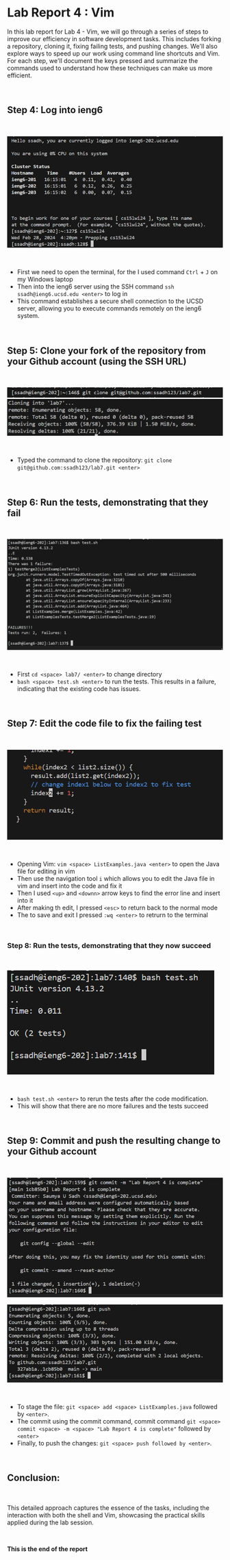 # Lab Report 4 : Vim

In this lab report for Lab 4 - Vim, we will go through a series of steps to improve our efficiency in software development tasks. This includes forking a repository, cloning it, fixing failing tests, and pushing changes. We'll also explore ways to speed up our work using command line shortcuts and Vim. For each step, we'll document the keys pressed and summarize the commands used to understand how these techniques can make us more efficient.


&nbsp;
## Step 4: Log into ieng6 

&nbsp;

![Image](Step4_Rename.png)

&nbsp;


- First we need to open the terminal, for the I used command `Ctrl` + `J` on my Windows laptop
- Then into the ieng6 server using the SSH command `ssh ssadh@ieng6.ucsd.edu <enter>` to log in
- This command establishes a secure shell connection to the UCSD server, allowing you to execute commands remotely on the ieng6 system.



&nbsp;

## Step 5: Clone your fork of the repository from your Github account (using the SSH URL)
&nbsp;

![Image](gitclone.png)
![Image](step5part2.png)

&nbsp;

- Typed the command to clone the repository: `git clone git@github.com:ssadh123/lab7.git <enter>`




&nbsp;
## Step 6: Run the tests, demonstrating that they fail
&nbsp;

![Image](step6_showFail.png)

&nbsp;

- First `cd <space> lab7/ <enter>` to change directory
- `bash <space> test.sh <enter>` to run the tests. This results in a failure, indicating that the existing code has issues.



&nbsp;
## Step 7: Edit the code file to fix the failing test
&nbsp;

![Image](step7_codeisFixed.png)

&nbsp;


- Opening Vim: `vim <space> ListExamples.java <enter>` to open the Java file for editing in vim
- Then use the navigation tool `i` which allows you to edit the Java file in vim and insert into the code and fix it
- Then I used `<up>` and `<downn>` arrow keys to find the error line and insert into it
- After making th edit, I pressed `<esc>` to return back to the normal mode
- The to save and exit I pressed `:wq <enter>` to retrurn to the terminal 

&nbsp;
### Step 8: Run the tests, demonstrating that they now succeed
&nbsp;

![Image](step8_NoFailure.png)

&nbsp;

- `bash test.sh <enter>` to rerun the tests after the code modification.
- This will show that there are no more failures and the tests succeed 


&nbsp;
## Step 9: Commit and push the resulting change to your Github account
&nbsp;


![Image](commit_lab4.png)

![Image](gitPush_finalstep.png)

&nbsp;

- To stage the file: `git <space> add <space> ListExamples.java` followed by `<enter>`.
- The commit using the commit command,  commit command `git <space> commit <space> -m <space> "Lab Report 4 is complete"` followed by `<enter>`
- Finally, to push the changes: `git <space> push followed by <enter>`.

&nbsp;

## Conclusion: 
&nbsp;

This detailed approach captures the essence of the tasks, including the interaction with both the shell and Vim, showcasing the practical skills applied during the lab session.

&nbsp;




**This is the end of the report**



